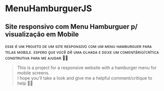 # MenuHamburguerJS
## Site responsivo com Menu Hamburguer p/ visualização em Mobile

ᴇssᴇ é ᴜᴍ ᴘʀᴏᴊᴇᴛᴏ ᴅᴇ ᴜᴍ sɪᴛᴇ ʀᴇsᴘᴏɴsɪᴠᴏ ᴄᴏᴍ ᴜᴍ ᴍᴇɴᴜ ʜᴀᴍʙᴜʀɢᴜᴇʀ ᴘᴀʀᴀ ᴛᴇʟᴀs ᴍᴏʙɪʟᴇ.
ᴇѕᴘᴇʀᴏ ǫυᴇ ᴠᴏᴄê ᴅê υмᴀ ᴏʟнᴀᴅᴀ ᴇ ᴅᴇιхᴇ υм ᴄᴏмᴇɴтáʀιᴏ/ᴄʀíтιᴄᴀ ᴄᴏɴѕтʀυтιᴠᴀ ᴘᴀʀᴀ мᴇ ᴀᴊυᴅᴀʀ 👏😊

> This is a project for a responsive website with a hamburger menu for mobile screens.<br>
I hope you'll take a look and give me a helpful comment/critique to help 👏😊
